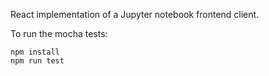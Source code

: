 React implementation of a Jupyter notebook frontend client.


To run the mocha tests:
    
    npm install
    npm run test
